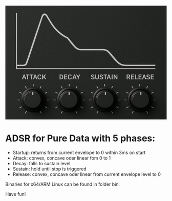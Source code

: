 ![](logo.jpg)

# ADSR for Pure Data with 5 phases:

* Startup: returns from current envelope to 0 within 3ms on start
* Attack: convex, concave oder linear fom 0 to 1
* Decay: falls to sustain level
* Sustain: hold until stop is triggered
* Release: convex, concave oder linear from current envelope level to 0

Binaries for x64/ARM Linux can be found in folder bin.

Have fun!
